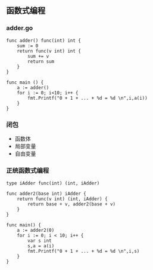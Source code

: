 ## 函数式编程 ##

    
### adder.go ###

    func adder() func(int) int {
		sum := 0
		return func(v int) int {
			sum += v
			return sum
		}
	}

	func main () {
		a := adder()
		for i := 0; i<10; i++ {
			fmt.Printf("0 + 1 + ... + %d = %d \n",i,a(i))
		}
	}

### 闭包 ###

- 函数体
- 局部变量
- 自由变量

### 正统函数式编程 ###

    type iAdder func(int) (int, iAdder)

	func adder2(base int) iAdder {
		return func(v int) (int, iAdder) {
			return base + v, adder2(base + v) 
		}
	}

	func main() {
		a := adder2(0)
		for i := 0; i < 10; i++ {
			var s int
			s,a = a(i)
			fmt.Printf("0 + 1 + ... + %d = %d \n",i,s)
		}
	}


